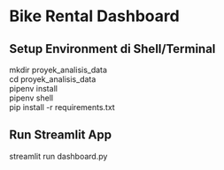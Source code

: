 # Bike Rental Dashboard
## Setup Environment di Shell/Terminal
mkdir proyek_analisis_data  
cd proyek_analisis_data  
pipenv install  
pipenv shell  
pip install -r requirements.txt
## Run Streamlit App
streamlit run dashboard.py
